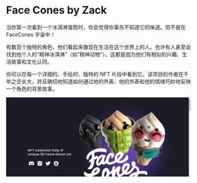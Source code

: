 # Face Cones by Zack

当你第一次看到一个冰淇淋蛋筒时，你会觉得你事先不知道它的味道。但不是在 FaceCones 宇宙中！

有数百个独特的角色，他们看起来像现在生活在这个世界上的人。也许有人甚至会找到他个人的“精神冰淇淋”（如“精神动物”）。这都是因为他们有相似的兴趣、生活故事和文化认同。

你可以在每一个详细的、手绘的、独特的 NFT 片段中看到它。该项目的作者在千年之交长大，并且确切地知道如何通过他的外表、他的外表和他的情绪巧妙地反映一个角色的背景故事。

![nft](2132344_new.png)
